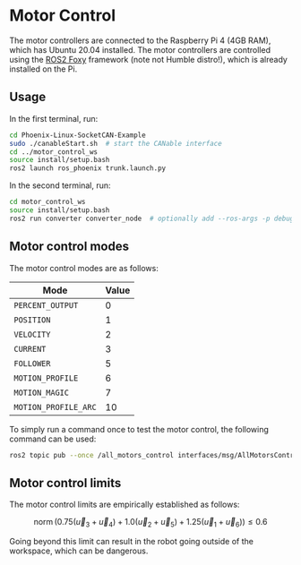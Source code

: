 # Motor Control
The motor controllers are connected to the Raspberry Pi 4 (4GB RAM), which has Ubuntu 20.04 installed. The motor controllers are controlled using the [ROS2 Foxy](https://docs.ros.org/en/foxy/index.html) framework (note not Humble distro!), which is already installed on the Pi.

## Usage
In the first terminal, run:
```bash
cd Phoenix-Linux-SocketCAN-Example
sudo ./canableStart.sh  # start the CANable interface
cd ../motor_control_ws
source install/setup.bash
ros2 launch ros_phoenix trunk.launch.py
```
In the second terminal, run:
```bash
cd motor_control_ws
source install/setup.bash
ros2 run converter converter_node  # optionally add --ros-args -p debug:=true
```

## Motor control modes
The motor control modes are as follows:

| Mode                      | Value |
|---------------------------|-------|
| `PERCENT_OUTPUT`          | 0     |
| `POSITION`                | 1     |
| `VELOCITY`                | 2     |
| `CURRENT`                 | 3     |
| `FOLLOWER`                | 5     |
| `MOTION_PROFILE`          | 6     |
| `MOTION_MAGIC`            | 7     |
| `MOTION_PROFILE_ARC`      | 10    |

To simply run a command once to test the motor control, the following command can be used:

```bash
ros2 topic pub --once /all_motors_control interfaces/msg/AllMotorsControl "{motors_control: [{mode: 0, value: 0.25},{mode: 0, value: 0},{mode: 0, value: 0},{mode: 0, value: 0},{mode: 0, value: 0},{mode: 0, value: 0}]}"
```

## Motor control limits
The motor control limits are empirically established as follows:

$$
\operatorname{norm}\left(0.75\left(\vec{u}_3+\vec{u}_4\right)+1.0\left(\vec{u}_2+\vec{u}_5\right)+1.25\left(\vec{u}_1+\vec{u}_6\right)\right) \leq 0.6
$$

Going beyond this limit can result in the robot going outside of the workspace, which can be dangerous.
